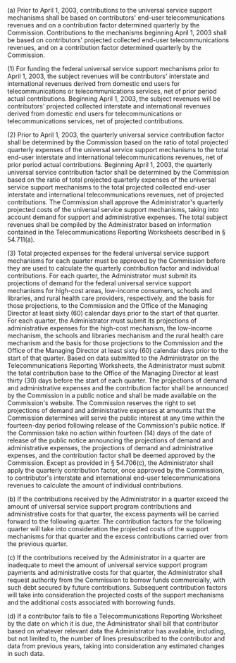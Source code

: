 (a) Prior to April 1, 2003, contributions to the universal service support mechanisms shall be based on contributors' end-user telecommunications revenues and on a contribution factor determined quarterly by the Commission. Contributions to the mechanisms beginning April 1, 2003 shall be based on contributors' projected collected end-user telecommunications revenues, and on a contribution factor determined quarterly by the Commission.

(1) For funding the federal universal service support mechanisms prior to April 1, 2003, the subject revenues will be contributors' interstate and international revenues derived from domestic end users for telecommunications or telecommunications services, net of prior period actual contributions. Beginning April 1, 2003, the subject revenues will be contributors' projected collected interstate and international revenues derived from domestic end users for telecommunications or telecommunications services, net of projected contributions.

(2) Prior to April 1, 2003, the quarterly universal service contribution factor shall be determined by the Commission based on the ratio of total projected quarterly expenses of the universal service support mechanisms to the total end-user interstate and international telecommunications revenues, net of prior period actual contributions. Beginning April 1, 2003, the quarterly universal service contribution factor shall be determined by the Commission based on the ratio of total projected quarterly expenses of the universal service support mechanisms to the total projected collected end-user interstate and international telecommunications revenues, net of projected contributions. The Commission shall approve the Administrator's quarterly projected costs of the universal service support mechanisms, taking into account demand for support and administrative expenses. The total subject revenues shall be compiled by the Administrator based on information contained in the Telecommunications Reporting Worksheets described in § 54.711(a).

(3) Total projected expenses for the federal universal service support mechanisms for each quarter must be approved by the Commission before they are used to calculate the quarterly contribution factor and individual contributions. For each quarter, the Administrator must submit its projections of demand for the federal universal service support mechanisms for high-cost areas, low-income consumers, schools and libraries, and rural health care providers, respectively, and the basis for those projections, to the Commission and the Office of the Managing Director at least sixty (60) calendar days prior to the start of that quarter. For each quarter, the Administrator must submit its projections of administrative expenses for the high-cost mechanism, the low-income mechanism, the schools and libraries mechanism and the rural health care mechanism and the basis for those projections to the Commission and the Office of the Managing Director at least sixty (60) calendar days prior to the start of that quarter. Based on data submitted to the Administrator on the Telecommunications Reporting Worksheets, the Administrator must submit the total contribution base to the Office of the Managing Director at least thirty (30) days before the start of each quarter. The projections of demand and administrative expenses and the contribution factor shall be announced by the Commission in a public notice and shall be made available on the Commission's website. The Commission reserves the right to set projections of demand and administrative expenses at amounts that the Commission determines will serve the public interest at any time within the fourteen-day period following release of the Commission's public notice. If the Commission take no action within fourteen (14) days of the date of release of the public notice announcing the projections of demand and administrative expenses, the projections of demand and administrative expenses, and the contribution factor shall be deemed approved by the Commission. Except as provided in § 54.706(c), the Administrator shall apply the quarterly contribution factor, once approved by the Commission, to contributor's interstate and international end-user telecommunications revenues to calculate the amount of individual contributions.

(b) If the contributions received by the Administrator in a quarter exceed the amount of universal service support program contributions and administrative costs for that quarter, the excess payments will be carried forward to the following quarter. The contribution factors for the following quarter will take into consideration the projected costs of the support mechanisms for that quarter and the excess contributions carried over from the previous quarter.

(c) If the contributions received by the Administrator in a quarter are inadequate to meet the amount of universal service support program payments and administrative costs for that quarter, the Administrator shall request authority from the Commission to borrow funds commercially, with such debt secured by future contributions. Subsequent contribution factors will take into consideration the projected costs of the support mechanisms and the additional costs associated with borrowing funds.

(d) If a contributor fails to file a Telecommunications Reporting Worksheet by the date on which it is due, the Administrator shall bill that contributor based on whatever relevant data the Administrator has available, including, but not limited to, the number of lines presubscribed to the contributor and data from previous years, taking into consideration any estimated changes in such data.

